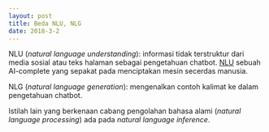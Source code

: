 ```yaml
---
layout: post
title: Beda NLU, NLG
date: 2018-3-2
---
```

NLU (_natural language understanding_): informasi tidak terstruktur dari media sosial atau teks halaman sebagai pengetahuan chatbot. [NLU](https://id.wikipedia.org/wiki/Pemahaman_bahasa_alami) sebuah AI-complete yang sepakat pada menciptakan mesin secerdas manusia.

NLG (_natural language generation_): mengenalkan contoh kalimat ke dalam pengetahuan chatbot.

Istilah lain yang berkenaan cabang pengolahan bahasa alami (_natural language processing_) ada pada _natural language inference_.
